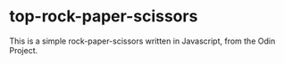 # top-rock-paper-scissors
This is a simple rock-paper-scissors written in Javascript, from the Odin Project.
